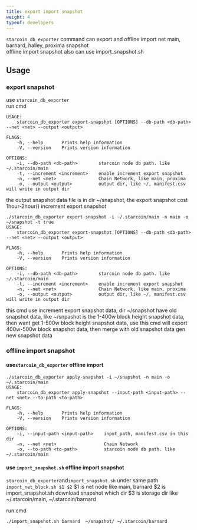 ```yaml
---
title: export import snapshot
weight: 4
typeof: developers
---
```

`starcoin_db_exporter` command can  export and offline import net main, barnard, halley, proxima snapshot  
offline import snapshot also can use import_snapshot.sh

<!--more-->

## Usage
### export snapshot
use `starcoin_db_exporter`  
run cmd
```shell
USAGE:
    starcoin_db_exporter export-snapshot [OPTIONS] --db-path <db-path> --net <net> --output <output>

FLAGS:
    -h, --help       Prints help information
    -V, --version    Prints version information

OPTIONS:
    -i, --db-path <db-path>        starcoin node db path. like ~/.starcoin/main
    -t, --increment <increment>    enable increment export snapshot
    -n, --net <net>                Chain Network, like main, proxima
    -o, --output <output>          output dir, like ~/, manifest.csv will write in output dir
```
the output snapshot data file is in dir ~/snapshot, the export snapshot cost 1hour-2hour()
increment export snapshot
```shell
./starcoin_db_exporter export-snapshot -i ~/.starcoin/main -n main -o ~/snapshot -t true
USAGE:
    starcoin_db_exporter export-snapshot [OPTIONS] --db-path <db-path> --net <net> --output <output>

FLAGS:
    -h, --help       Prints help information
    -V, --version    Prints version information

OPTIONS:
    -i, --db-path <db-path>        starcoin node db path. like ~/.starcoin/main
    -t, --increment <increment>    enable increment export snapshot
    -n, --net <net>                Chain Network, like main, proxima
    -o, --output <output>          output dir, like ~/, manifest.csv will write in output dir
```
this cmd use increment export snapshot data, dir ~/snapshot have old snapshot data, like ~/snpashot is the 1-400w block height
snapshot data, then want get 1-500w block height snapshot data, use this cmd will export 400w-500w block snapshot data, then merge
with old snapshot data gen new snapshot data
### offline import snapshot
#### use`starcoin_db_exporter` offline import
```shell
./starcoin_db_exporter apply-snapshot -i ~/snapshot -n main -o ~/.starcoin/main
USAGE:
    starcoin_db_exporter apply-snapshot --input-path <input-path> --net <net> --to-path <to-path>

FLAGS:
    -h, --help       Prints help information
    -V, --version    Prints version information

OPTIONS:
    -i, --input-path <input-path>    input_path, manifest.csv in this dir
    -n, --net <net>                  Chain Network
    -o, --to-path <to-path>          starcoin node db path. like ~/.starcoin/main
```

#### use `import_snapshot.sh` offline import snapshot
`starcoin_db_exporter`and`import_snapshot.sh` under same path
`import_net_block.sh $1 $2`
$1 is net node like main, barnard
$2 is import_snapshot.sh download snapshot which dir
$3 is storage dir like ~/.starcoin/main, ~/.starcoin/barnard

run cmd
```shell
./import_snapshot.sh barnard  ~/snapshot/ ~/.starcoin/barnard
```